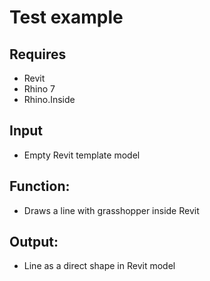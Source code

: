 # Test example

## Requires
- Revit
- Rhino 7
- Rhino.Inside


## Input
- Empty Revit template model

## Function:
- Draws a line with grasshopper inside Revit

## Output:
- Line as a direct shape in Revit model